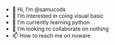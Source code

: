- 👋 Hi, I’m @samucods
- 👀 I’m interested in coing visual basic
- 🌱 I’m currently learning python
- 💞️ I’m looking to collaborate on nothing
- 📫 How to reach me on noware

<!---
samucods/samucods is a ✨ special ✨ repository because its `README.md` (this file) appears on your GitHub profile.
You can click the Preview link to take a look at your changes.
--->
